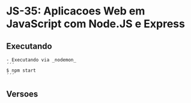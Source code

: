 # JS-35: Aplicacoes Web em JavaScript com Node.JS e Express

## Executando

 	- Executando via _nodemon_
 	´´´
 	$ npm start
 	´´´

## Versoes